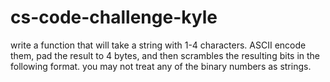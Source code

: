 # cs-code-challenge-kyle
write a function that will take a string with 1-4 characters. ASCII encode them, pad the result to 4 bytes, and then scrambles the resulting bits in the following format. you may not treat any of the binary numbers as strings.

